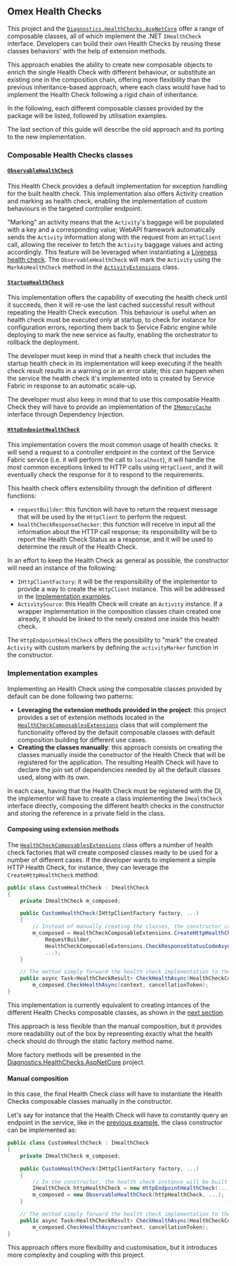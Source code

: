 ## Omex Health Checks

This project and the [`Diagnostics.HealthChecks.AspNetCore`](../Diagnostics.HealthChecks.AspNetCore/Readme.md) offer a range of composable classes, all of which implement the .NET `IHealthCheck` interface. Developers can build their own Health Checks by reusing these classes behaviors' with the help of extension methods.

This approach enables the ability to create new composable objects to enrich the single Health Check with different behaviour, or substitute an existing one in the composition chain, offering more flexibility than the previous inheritance-based approach, where each class would have had to implement the Health Check following a rigid chain of inheritance.

In the following, each different composable classes provided by the package will be listed, followed by utilisation examples.

The last section of this guide will describe the old approach and its porting to the new implementation.

### Composable Health Checks classes

#### [`ObservableHealthCheck`](./Composables/ObservableHealthCheck.cs)

This Health Check provides a default implementation for exception handling for the built health check. This implementation also offers Activity creation and marking as health check, enabling the implementation of custom behaviours in the targeted controller endpoint.

"Marking" an activity means that the `Activity`'s baggage will be populated with a key and a corresponding value; WebAPI framework automatically sends the `Activity` information along with the request from an `HttpClient` call, allowing the receiver to fetch the `Activity` baggage values and acting accordingly. This feature will be leveraged when instantiating a [Liveness health check](../Diagnostics.HealthChecks.AspNetCore/HealthCheckComposablesExtensions.cs#liveness-health-check).
The `ObservableHealthCheck` will mark the `Activity` using the `MarkAsHealthCheck` method in the [`ActivityExtensions`](../Abstractions/Activities/ActivityExtensions.cs) class.

#### [`StartupHealthCheck`](./Composables/StartupHealthCheck.cs)

This implementation offers the capability of executing the health check until it succeeds, then it will re-use the last cached successful result without repeating the Health Check execution. This behaviour is useful when an health check must be executed only at startup, to check for instance for configuration errors, reporting them back to Service Fabric engine while deploying to mark the new service as faulty, enabling the orchestrator to rollback the deployment.

The developer must keep in mind that a health check that includes the startup health check in its implementation will keep executing if the health check result results in a warning or in an error state; this can happen when the service the health check it's implemented into is created by Service Fabric in response to an automatic scale-up.

The developer must also keep in mind that to use this composable Health Check they will have to provide an implementation of the [`IMemoryCache`](https://learn.microsoft.com/en-us/dotnet/api/microsoft.extensions.caching.memory.imemorycache?view=dotnet-plat-ext-7.0) interface through Dependency Injection.

#### [`HttpEndpointHealthCheck`](./Composables/HttpEndpointHealthCheck.cs)

This implementation covers the most common usage of health checks. It will send a request to a controller endpoint in the context of the Service Fabric service (i.e. it will perform the call to `localhost`), it will handle the most common exceptions linked to HTTP calls using `HttpClient`, and it will eventually check the response for it to respond to the requirements.

This health check offers extensibility through the definition of different functions:

- `requestBuilder`: this function will have to return the request message that will be used by the `HttpClient` to perform the request.
- `healthCheckResponseChecker`: this function will receive in input all the information about the HTTP call response; its responsibility will be to report the Health Check Status as a response, and it will be used to determine the result of the Health Check.

In an effort to keep the Health Check as general as possible, the constructor will need an instance of the following:

- `IHttpClientFactory`: it will be the responsibility of the implementor to provide a way to create the `HttpClient` instance. This will be addressed in the [Implementation examples](#implementation-examples).
- `ActivitySource`: this Health Check will create an `Activity` instance. If a wrapper implementation in the composition classes chain created one already, it should be linked to the newly created one inside this health check.

The `HttpEndpointHealthCheck` offers the possibility to "mark" the created `Activity` with custom markers by defining the `activityMarker` function in the constructor.

### Implementation examples

Implementing an Health Check using the composable classes provided by default can be done following two patterns:

- **Leveraging the extension methods provided in the project**: this project provides a set of extension methods located in the [`HealthCheckComposablesExtensions`](./Composables/HealthCheckComposablesExtensions.cs) class that will complement the functionality offered by the default composable classes with default composition building for different use cases.
- **Creating the classes manually**: this approach consists on creating the classes manually inside the constructor of the Health Check that will be registered for the application. The resulting Health Check will have to declare the join set of dependencies needed by all the default classes used, along with its own.

In each case, having that the Health Check must be registered with the DI, the implementor will have to create a class implementing the `IHealthCheck` interface directly, composing the different health checks in the constructor and storing the reference in a private field in the class.

#### Composing using extension methods

The [`HealthCheckComposablesExtensions`](./Composables/HealthCheckComposablesExtensions.cs) class offers a number of health check factories that will create composed classes ready to be used for a number of different cases. If the developer wants to implement a simple HTTP Health Check, for instance, they can leverage the `CreateHttpHealthCheck` method:

```csharp
public class CustomHealthCheck : IHealthCheck
{
    private IHealthCheck m_composed;

    public CustomHealthCheck(IHttpClientFactory factory, ...)
    {
        // Instead of manually creating the classes, the constructor calls the static factory method that will create those classes for it.
        m_composed = HealthCheckComposableExtensions.CreateHttpHealthCheck(
            RequestBuilder,
            HealthCheckComposableExtensions.CheckResponseStatusCodeAsync,
            ...);
    }

    // The method simply forward the health check implementation to the composed instance.
    public async Task<HealthCheckResult> CheckHealthAsync(HealthCheckContext context, CancellationToken cancellationToken = default) =>
        m_composed.CheckHealthAsync(context, cancellationToken);
}
```

This implementation is currently equivalent to creating intances of the different Health Checks composable classes, as shown in the [next section](#manual-composition).

This approach is less flexible than the manual composition, but it provides more readability out of the box by representing exactly what the health check should do through the static factory method name.

More factory methods will be presented in the [Diagnostics.HealthChecks.AspNetCore](../Diagnostics.HealthChecks.AspNetCore/Readme.md) project.

#### Manual composition

In this case, the final Health Check class will have to instantiate the Health Checks composable classes manually in the constructor.

Let's say for instance that the Health Check will have to constantly query an endpoint in the service, like in the [previous example](#composition-using-extension-methods), the class constructor can be implemented as:

```csharp
public class CustomHealthCheck : IHealthCheck
{
    private IHealthCheck m_composed;

    public CustomHealthCheck(IHttpClientFactory factory, ...)
    {
        // In the constructor, the health check instance will be built manually, passing along all the necessary dependencies.
        IHealthCheck httpHealthCheck = new HttpEndpointHealthCheck(...);
        m_composed = new ObservableHealthCheck(httpHealthCheck, ...);
    }

    // The method simply forward the health check implementation to the composed instance.
    public async Task<HealthCheckResult> CheckHealthAsync(HealthCheckContext context, CancellationToken cancellationToken = default) =>
        m_composed.CheckHealthAsync(context, cancellationToken);
}
```

This approach offers more flexibility and customisation, but it introduces more complexity and coupling with this project.
